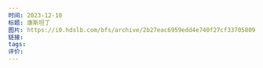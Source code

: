```yaml
---
时间: 2023-12-10
标题: 康斯坦丁
图片: https://i0.hdslb.com/bfs/archive/2b27eac6959edd4e740f27cf3370580999610898.jpg@518w_290h_1c_!web-video-share-cover.webp
链接: 
tags: 
评价:
---
```




